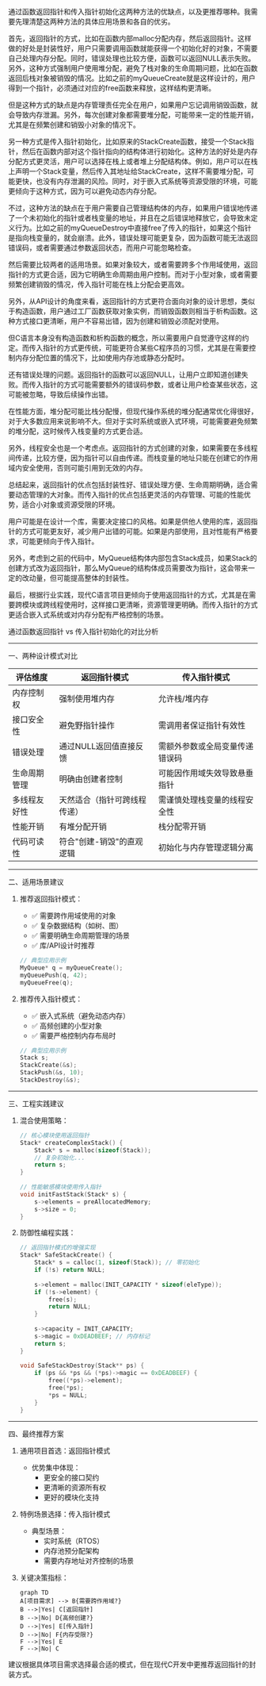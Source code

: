 通过函数返回指针和传入指针初始化这两种方法的优缺点，以及更推荐哪种。我需要先理清楚这两种方法的具体应用场景和各自的优劣。 

首先，返回指针的方式，比如在函数内部malloc分配内存，然后返回指针。这样做的好处是封装性好，用户只需要调用函数就能获得一个初始化好的对象，不需要自己处理内存分配。同时，错误处理也比较方便，函数可以返回NULL表示失败。另外，这种方式强制用户使用堆分配，避免了栈对象的生命周期问题，比如在函数返回后栈对象被销毁的情况。比如之前的myQueueCreate就是这样设计的，用户得到一个指针，必须通过对应的free函数来释放，这样结构更清晰。

但是这种方式的缺点是内存管理责任完全在用户，如果用户忘记调用销毁函数，就会导致内存泄漏。另外，每次创建对象都需要堆分配，可能带来一定的性能开销，尤其是在频繁创建和销毁小对象的情况下。

另一种方式是传入指针初始化，比如原来的StackCreate函数，接受一个Stack指针，然后在函数内部对这个指针指向的结构体进行初始化。这种方法的好处是内存分配方式更灵活，用户可以选择在栈上或者堆上分配结构体。例如，用户可以在栈上声明一个Stack变量，然后传入其地址给StackCreate，这样不需要堆分配，可能更快，也没有内存泄漏的风险。同时，对于嵌入式系统等资源受限的环境，可能更倾向于这种方式，因为可以避免动态内存分配。

不过，这种方法的缺点在于用户需要自己管理结构体的内存，如果用户错误地传递了一个未初始化的指针或者栈变量的地址，并且在之后错误地释放它，会导致未定义行为。比如之前的myQueueDestroy中直接free了传入的指针，如果这个指针是指向栈变量的，就会崩溃。此外，错误处理可能更复杂，因为函数可能无法返回错误码，或者需要通过参数返回状态，而用户可能忽略检查。

然后需要比较两者的适用场景。如果对象较大，或者需要跨多个作用域使用，返回指针的方式更合适，因为它明确生命周期由用户控制。而对于小型对象，或者需要频繁创建销毁的情况，传入指针可能在栈上分配会更高效。

另外，从API设计的角度来看，返回指针的方式更符合面向对象的设计思想，类似于构造函数，用户通过工厂函数获取对象实例，而销毁函数则相当于析构函数。这种方式接口更清晰，用户不容易出错，因为创建和销毁必须配对使用。

但C语言本身没有构造函数和析构函数的概念，所以需要用户自觉遵守这样的约定。而传入指针的方式更传统，可能更符合某些C程序员的习惯，尤其是在需要控制内存分配位置的情况下，比如使用内存池或静态分配时。

还有错误处理的问题。返回指针的函数可以返回NULL，让用户立即知道创建失败。而传入指针的方式可能需要额外的错误码参数，或者让用户检查某些状态，这可能被忽略，导致后续操作出错。

在性能方面，堆分配可能比栈分配慢，但现代操作系统的堆分配通常优化得很好，对于大多数应用来说影响不大。但对于实时系统或嵌入式环境，可能需要避免频繁的堆分配，这时候传入栈变量的方式更合适。

另外，线程安全也是一个考虑点。返回指针的方式创建的对象，如果需要在多线程间传递，比较方便，因为指针可以自由传递。而栈变量的地址只能在创建它的作用域内安全使用，否则可能引用到无效的内存。

总结起来，返回指针的优点包括封装性好、错误处理方便、生命周期明确，适合需要动态管理的大对象。而传入指针的优点包括更灵活的内存管理、可能的性能优势，适合小对象或资源受限的环境。

用户可能是在设计一个库，需要决定接口的风格。如果是供他人使用的库，返回指针的方式可能更友好，减少用户出错的可能。如果是内部使用，且对性能有严格要求，可能更倾向于传入指针。

另外，考虑到之前的代码中，MyQueue结构体内部包含Stack成员，如果Stack的创建方式改为返回指针，那么MyQueue的结构体成员需要改为指针，这会带来一定的改动量，但可能提高整体的封装性。

最后，根据行业实践，现代C语言项目更倾向于使用返回指针的方式，尤其是在需要跨模块或跨线程使用时，这样接口更清晰，资源管理更明确。而传入指针的方式更适合嵌入式系统或对内存分配有严格控制的场景。

 


通过函数返回指针 vs 传入指针初始化的对比分析 

---

一、两种设计模式对比

| 评估维度     | 返回指针模式                 | 传入指针模式                   |
| ------------ | ---------------------------- | ------------------------------ |
| 内存控制权   | 强制使用堆内存               | 允许栈/堆内存                  |
| 接口安全性   | 避免野指针操作               | 需调用者保证指针有效性         |
| 错误处理     | 通过NULL返回值直接反馈       | 需额外参数或全局变量传递错误码 |
| 生命周期管理 | 明确由创建者控制             | 可能因作用域失效导致悬垂指针   |
| 多线程友好性 | 天然适合（指针可跨线程传递） | 需谨慎处理栈变量的线程安全性   |
| 性能开销     | 有堆分配开销                 | 栈分配零开销                   |
| 代码可读性   | 符合"创建-销毁"的直观逻辑    | 初始化与内存管理逻辑分离       |

---

二、适用场景建议

1. 推荐返回指针模式：
   - ✅ 需要跨作用域使用的对象 
   - ✅ 复杂数据结构（如树、图）
   - ✅ 需要明确生命周期管理的场景 
   - ✅ 库/API设计时推荐 

   ```c 
   // 典型应用示例 
   MyQueue* q = myQueueCreate();
   myQueuePush(q, 42);
   myQueueFree(q);
   ```

2. 推荐传入指针模式：
   - ✅ 嵌入式系统（避免动态内存）
   - ✅ 高频创建的小型对象 
   - ✅ 需要严格控制内存布局时 

   ```c 
   // 典型应用示例 
   Stack s;
   StackCreate(&s);
   StackPush(&s, 10);
   StackDestroy(&s);
   ```

---

三、工程实践建议

1. 混合使用策略：
   ```c 
   // 核心模块使用返回指针 
   Stack* createComplexStack() {
       Stack* s = malloc(sizeof(Stack));
       // 复杂初始化...
       return s;
   }
    
   // 性能敏感模块使用传入指针 
   void initFastStack(Stack* s) {
       s->elements = preAllocatedMemory;
       s->size = 0;
   }
   ```

2. 防御性编程实践：
   ```c 
   // 返回指针模式的增强实现 
   Stack* SafeStackCreate() {
       Stack* s = calloc(1, sizeof(Stack)); // 零初始化 
       if (!s) return NULL;
    
       s->element = malloc(INIT_CAPACITY * sizeof(eleType));
       if (!s->element) {
           free(s);
           return NULL;
       }
    
       s->capacity = INIT_CAPACITY;
       s->magic = 0xDEADBEEF; // 内存标记 
       return s;
   }
    
   void SafeStackDestroy(Stack** ps) {
       if (ps && *ps && (*ps)->magic == 0xDEADBEEF) {
           free((*ps)->element);
           free(*ps);
           *ps = NULL;
       }
   }
   ```

---

四、最终推荐方案

1. 通用项目首选：返回指针模式 
   - 优势集中体现：
     - 更安全的接口契约 
     - 更清晰的资源所有权 
     - 更好的模块化支持 

2. 特例场景选择：传入指针模式 
   - 典型场景：
     - 实时系统（RTOS）
     - 内存池预分配架构 
     - 需要内存地址对齐控制的场景 

3. 关键决策指标：
   ```mermaid 
   graph TD 
   A[项目需求] --> B{需要跨作用域?}
   B -->|Yes| C[返回指针]
   B -->|No| D{高频创建?}
   D -->|Yes| E[传入指针]
   D -->|No| F{内存受限?}
   F -->|Yes| E 
   F -->|No| C 
   ```

建议根据具体项目需求选择最合适的模式，但在现代C开发中更推荐返回指针的封装方式。